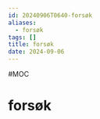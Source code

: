 ```yaml
---
id: 20240906T0640-forsøk
aliases:
  - forsøk
tags: []
title: forsøk
date: 2024-09-06
---
```


#MOC

# forsøk
